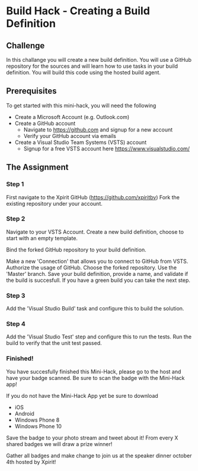 # Build Hack - Creating a Build Definition

## Challenge ##
In this challange you will create a new build definition. You will use a GitHub repository for the sources and will learn how to use tasks in your build definition. You will build this code using the hosted build agent.

## Prerequisites ##
To get started with this mini-hack, you will need the following 

- Create a Microsoft Account (e.g. Outlook.com)
- Create a GitHub account
    - Navigate to https://github.com and signup for a new account
    - Verify your GitHub account via emails
- Create a Visual Studio Team Systems (VSTS) account
    - Signup for a free VSTS account here https://www.visualstudio.com/

## The Assignment ##

### Step 1 ###
First navigate to the Xpirit GitHub (https://github.com/xpiritbv)
Fork the existing repository under your account.

### Step 2 ###
Navigate to your VSTS Account. Create a new build definition, choose to start with an empty template.

Bind the forked GitHub repository to your build definition. 

Make a new 'Connection' that allows you to connect to GitHub from VSTS. Authorize the usage of GitHub. Choose the forked repository. Use the 'Master' branch. Save your build definition, provide a name, and validate if the build is succesfull. If you have a green build you can take the next step.

### Step 3 ###
Add the 'Visual Studio Build' task and configure this to build the solution.

### Step 4 ###
Add the 'Visual Studio Test' step and configure this to run the tests.
Run the build to verify that the unit test passed.

### Finished! ###
You have succesfully finished this Mini-Hack, please go to the host and have your badge scanned. Be sure to scan the badge with the Mini-Hack app!

If you do not have the Mini-Hack App yet be sure to download 
- iOS
- Android
- Windows Phone 8
- Windows Phone 10

Save the badge to your photo stream and tweet about it!
From every X shared badges we will draw a prize winner!

Gather all badges and make change to join us at the speaker dinner october 4th hosted by Xpirit!